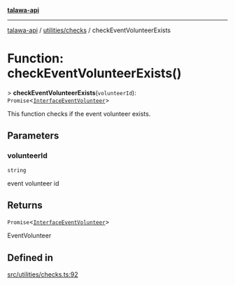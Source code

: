 [**talawa-api**](../../../README.md)

***

[talawa-api](../../../modules.md) / [utilities/checks](../README.md) / checkEventVolunteerExists

# Function: checkEventVolunteerExists()

\> **checkEventVolunteerExists**(`volunteerId`): `Promise`\<[`InterfaceEventVolunteer`](../../../models/EventVolunteer/interfaces/InterfaceEventVolunteer.md)\>

This function checks if the event volunteer exists.

## Parameters

### volunteerId

`string`

event volunteer id

## Returns

`Promise`\<[`InterfaceEventVolunteer`](../../../models/EventVolunteer/interfaces/InterfaceEventVolunteer.md)\>

EventVolunteer

## Defined in

[src/utilities/checks.ts:92](https://github.com/PalisadoesFoundation/talawa-api/blob/832d310bae30bd8cb45fb1b44f62dd776dccc52f/src/utilities/checks.ts#L92)
